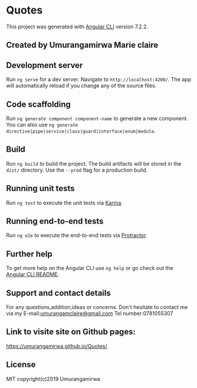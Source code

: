 # Quotes

This project was generated with [Angular CLI](https://github.com/angular/angular-cli) version 7.2.2.
## Created by Umurangamirwa Marie claire

## Development server

Run `ng serve` for a dev server. Navigate to `http://localhost:4200/`. The app will automatically reload if you change any of the source files.

## Code scaffolding

Run `ng generate component component-name` to generate a new component. You can also use `ng generate directive|pipe|service|class|guard|interface|enum|module`.

## Build

Run `ng build` to build the project. The build artifacts will be stored in the `dist/` directory. Use the `--prod` flag for a production build.

## Running unit tests

Run `ng test` to execute the unit tests via [Karma](https://karma-runner.github.io).

## Running end-to-end tests

Run `ng e2e` to execute the end-to-end tests via [Protractor](http://www.protractortest.org/).

## Further help

To get more help on the Angular CLI use `ng help` or go check out the [Angular CLI README](https://github.com/angular/angular-cli/blob/master/README.md).

## Support and contact details

For any questions,addition,ideas or concerns. Don't hesitate to contact me via my E-mail:umurangamclaire@gmail.com
Tel number:0781055307

## Link to visite site on Github pages:

https://umurangamirwa.github.io/Quotes/

## License
MIT copyright(c)2019
Umurangamirwa

